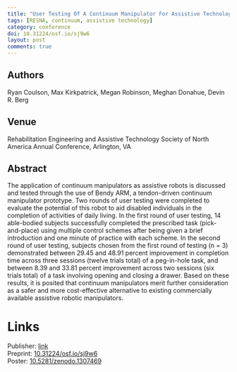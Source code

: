 ```yaml
---
title: "User Testing Of A Continuum Manipulator For Assistive Technology"
tags: [RESNA, continuum, assistive technology]
category: conference
doi: 10.31224/osf.io/sj9w6
layout: post
comments: true
---
```


## Authors
Ryan Coulson, Max Kirkpatrick, Megan Robinson, Meghan Donahue, Devin R. Berg

## Venue
Rehabilitation Engineering and Assistive Technology Society of North America Annual Conference, Arlington, VA

## Abstract

The application of continuum manipulators as assistive robots is discussed and tested through the use of Bendy ARM, a tendon-driven continuum manipulator prototype. Two rounds of user testing were completed to evaluate the potential of this robot to aid disabled individuals in the completion of activities of daily living. In the first round of user testing, 14 able-bodied subjects successfully completed the prescribed task (pick-and-place) using multiple control schemes after being given a brief introduction and one minute of practice with each scheme. In the second round of user testing, subjects chosen from the first round of testing (n = 3) demonstrated between 29.45 and 48.91 percent improvement in completion time across three sessions (twelve trials total) of a peg-in-hole task, and between 8.39 and 33.81 percent improvement across two sessions (six trials total) of a task involving opening and closing a drawer. Based on these results, it is posited that continuum manipulators merit further consideration as a safer and more cost-effective alternative to existing commercially available assistive robotic manipulators.

# Links
Publisher: [link](https://www.resna.org/sites/default/files/conference/2018/emerging_technology/Coulson.html)  
Preprint: [10.31224/osf.io/sj9w6](https://doi.org/10.31224/osf.io/sj9w6)  
Poster: [10.5281/zenodo.1307469](https://doi.org/10.5281/zenodo.1307469)